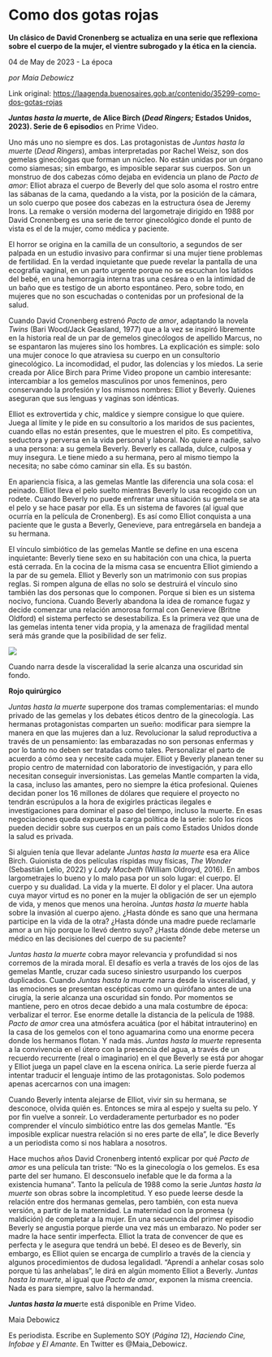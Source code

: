# Como dos gotas rojas

**Un clásico de David Cronenberg se actualiza en una serie que reflexiona sobre el cuerpo de la mujer, el vientre subrogado y la ética en la ciencia.**

04 de May de 2023 - La época

_por Maia Debowicz_

Link original: https://laagenda.buenosaires.gob.ar/contenido/35299-como-dos-gotas-rojas



*****Juntas hasta la mue***rte, de Alice Birch (*Dead Ringers;* Estados Unidos, 2023). Serie de 6 episodio**s en Prime Video.




Uno más uno no siempre es dos. Las protagonistas de *Juntas hasta la muerte* (*Dead Ringers*), ambas interpretadas por Rachel Weisz, son dos gemelas ginecólogas que forman un núcleo. No están unidas por un órgano como siamesas; sin embargo, es imposible separar sus cuerpos. Son un monstruo de dos cabezas cómo dejaba en evidencia un plano de *Pacto de amor*: Elliot abraza el cuerpo de Beverly del que solo asoma el rostro entre las sábanas de la cama, quedando a la vista, por la posición de la cámara, un solo cuerpo que posee dos cabezas en la estructura ósea de Jeremy Irons. La remake o versión moderna del largometraje dirigido en 1988 por David Cronenberg es una serie de terror ginecológico donde el punto de vista es el de la mujer, como médica y paciente.




El horror se origina en la camilla de un consultorio, a segundos de ser palpada en un estudio invasivo para confirmar si una mujer tiene problemas de fertilidad. En la verdad inquietante que puede revelar la pantalla de una ecografía vaginal, en un parto urgente porque no se escuchan los latidos del bebé, en una hemorragia interna tras una cesárea o en la intimidad de un baño que es testigo de un aborto espontáneo. Pero, sobre todo, en mujeres que no son escuchadas o contenidas por un profesional de la salud.




Cuando David Cronenberg estrenó *Pacto de amor*, adaptando la novela *Twins* (Bari Wood/Jack Geasland, 1977) que a la vez se inspiró libremente en la historia real de un par de gemelos ginecólogos de apellido Marcus, no se espantaron las mujeres sino los hombres. La explicación es simple: solo una mujer conoce lo que atraviesa su cuerpo en un consultorio ginecológico. La incomodidad, el pudor, las dolencias y los miedos. La serie creada por Alice Birch para Prime Video propone un cambio interesante: intercambiar a los gemelos masculinos por unos femeninos, pero conservando la profesión y los mismos nombres: Elliot y Beverly. Quienes aseguran que sus lenguas y vaginas son idénticas.




Elliot es extrovertida y chic, maldice y siempre consigue lo que quiere. Juega al límite y le pide en su consultorio a los maridos de sus pacientes, cuando ellas no están presentes, que le muestren el pito. Es competitiva, seductora y perversa en la vida personal y laboral. No quiere a nadie, salvo a una persona: a su gemela Beverly. Beverly es callada, dulce, culposa y muy insegura. Le tiene miedo a su hermana, pero al mismo tiempo la necesita; no sabe cómo caminar sin ella. Es su bastón.




En apariencia física, a las gemelas Mantle las diferencia una sola cosa: el peinado. Elliot lleva el pelo suelto mientras Beverly lo usa recogido con un rodete. Cuando Beverly no puede enfrentar una situación su gemela se ata el pelo y se hace pasar por ella. Es un sistema de favores (al igual que ocurría en la película de Cronenberg). Es así como Elliot conquista a una paciente que le gusta a Beverly, Genevieve, para entregársela en bandeja a su hermana.




El vínculo simbiótico de las gemelas Mantle se define en una escena inquietante: Beverly tiene sexo en su habitación con una chica, la puerta está cerrada. En la cocina de la misma casa se encuentra Elliot gimiendo a la par de su gemela. Elliot y Beverly son un matrimonio con sus propias reglas. Si rompen alguna de ellas no solo se destruirá el vínculo sino también las dos personas que lo componen. Porque si bien es un sistema nocivo, funciona. Cuando Beverly abandona la idea de romance fugaz y decide comenzar una relación amorosa formal con Genevieve (Britne Oldford) el sistema perfecto se desestabiliza. Es la primera vez que una de las gemelas intenta tener vida propia, y la amenaza de fragilidad mental será más grande que la posibilidad de ser feliz.




![](https://cdn.feater.me/files/images/1178858/7f300d8a-daff-4ea4-9db7-a939886226fd.jpg)




Cuando narra desde la visceralidad la serie alcanza una oscuridad sin fondo.




**Rojo quirúrgico**




*Juntas hasta la muerte* superpone dos tramas complementarias: el mundo privado de las gemelas y los debates éticos dentro de la ginecología. Las hermanas protagonistas comparten un sueño: modificar para siempre la manera en que las mujeres dan a luz. Revolucionar la salud reproductiva a través de un pensamiento: las embarazadas no son personas enfermas y por lo tanto no deben ser tratadas como tales. Personalizar el parto de acuerdo a cómo sea y necesite cada mujer. Elliot y Beverly planean tener su propio centro de maternidad con laboratorio de investigación, y para ello necesitan conseguir inversionistas. Las gemelas Mantle comparten la vida, la casa, incluso las amantes, pero no siempre la ética profesional. Quienes decidan poner los 16 millones de dólares que requiere el proyecto no tendrán escrúpulos a la hora de exigirles prácticas ilegales e investigaciones para dominar el paso del tiempo, incluso la muerte. En esas negociaciones queda expuesta la carga política de la serie: solo los ricos pueden decidir sobre sus cuerpos en un país como Estados Unidos donde la salud es privada.




Si alguien tenía que llevar adelante *Juntas hasta la muerte* esa era Alice Birch. Guionista de dos películas ríspidas muy físicas, *The Wonder* (Sebastián Lelio, 2022) y *Lady Macbeth* (William Oldroyd, 2016). En ambos largometrajes lo bueno y lo malo pasa por un solo lugar: el cuerpo. El cuerpo y su dualidad. La vida y la muerte. El dolor y el placer. Una autora cuya mayor virtud es no poner en la mujer la obligación de ser un ejemplo de vida, y menos que menos una heroína. *Juntas hasta la muerte* habla sobre la invasión al cuerpo ajeno. ¿Hasta dónde es sano que una hermana participe en la vida de la otra? ¿Hasta dónde una madre puede reclamarle amor a un hijo porque lo llevó dentro suyo? ¿Hasta dónde debe meterse un médico en las decisiones del cuerpo de su paciente?




*Juntas hasta la muerte* cobra mayor relevancia y profundidad si nos corremos de la mirada moral. El desafío es verla a través de los ojos de las gemelas Mantle, cruzar cada suceso siniestro usurpando los cuerpos duplicados. Cuando *Juntas hasta la muerte* narra desde la visceralidad, y las emociones se presentan escépticas como un quirófano antes de una cirugía, la serie alcanza una oscuridad sin fondo. Por momentos se mantiene, pero en otros decae debido a una mala costumbre de época: verbalizar el terror. Ese enorme detalle la distancia de la película de 1988. *Pacto de amor* crea una atmósfera acuática (por el hábitat intrauterino) en la casa de los gemelos con el tono aguamarina como una enorme pecera donde los hermanos flotan. Y nada más. *Juntas hasta la muerte* representa a la convivencia en el útero con la presencia del agua, a través de un recuerdo recurrente (real o imaginario) en el que Beverly se está por ahogar y Elliot juega un papel clave en la escena onírica. La serie pierde fuerza al intentar traducir el lenguaje íntimo de las protagonistas. Solo podemos apenas acercarnos con una imagen:




Cuando Beverly intenta alejarse de Elliot, vivir sin su hermana, se desconoce, olvida quién es. Entonces se mira al espejo y suelta su pelo. Y por fin vuelve a sonreír. Lo verdaderamente perturbador es no poder comprender el vínculo simbiótico entre las dos gemelas Mantle. “Es imposible explicar nuestra relación si no eres parte de ella”, le dice Beverly a un periodista como si nos hablara a nosotros.




Hace muchos años David Cronenberg intentó explicar por qué *Pacto de amor* es una película tan triste: “No es la ginecología o los gemelos. Es esa parte del ser humano. El desconsuelo inefable que le da forma a la existencia humana”. Tanto la película de 1988 como la serie *Juntas hasta la muerte* son obras sobre la incompletitud. Y eso puede leerse desde la relación entre dos hermanas gemelas, pero también, con esta nueva versión, a partir de la maternidad. La maternidad con la promesa (y maldición) de completar a la mujer. En una secuencia del primer episodio Beverly se angustia porque pierde una vez más un embarazo. No poder ser madre la hace sentir imperfecta. Elliot la trata de convencer de que es perfecta y le asegura que tendrá un bebé. El deseo es de Beverly, sin embargo, es Elliot quien se encarga de cumplirlo a través de la ciencia y algunos procedimientos de dudosa legalidadl. “Aprendí a anhelar cosas solo porque tú las anhelabas”, le dirá en algún momento Elliot a Beverly. *Juntas hasta la muerte*, al igual que *Pacto de amor*, exponen la misma creencia. Nada es para siempre, salvo la hermandad.




***Juntas hasta la mue***rte está disponible en Prime Video.




Maia Debowicz




Es periodista. Escribe en Suplemento SOY (*Página 12*), *Haciendo* *Cine, Infobae* y *El Amante*. En Twitter es @Maia\_Debowicz.



